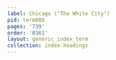 ```yaml
---
label: Chicago ("The White City")
pid: term888
pages: '739'
order: '0161'
layout: generic_index_term
collection: index-headings
---
```

